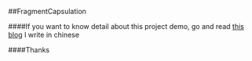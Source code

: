 ##FragmentCapsulation

####If you want to know detail about this project demo, go and read [this blog](http://www.jianshu.com/p/868d3cb3a958) I write in chinese

####Thanks

